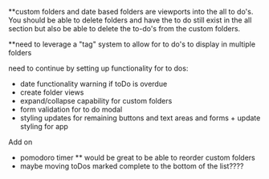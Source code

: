 \*\*custom folders and date based folders are viewports into the all to do's. You should be able to delete folders and have the to do still exist in the all section but also be able to delete the to-do's from the custom folders.

\*\*need to leverage a "tag" system to allow for to do's to display in multiple folders

need to continue by setting up functionality for to dos:

- date functionality warning if toDo is overdue
- create folder views
- expand/collapse capability for custom folders
- form validation for to do modal
- styling updates for remaining buttons and text areas and forms + update styling for app

Add on

- pomodoro timer
  \*\* would be great to be able to reorder custom folders
- maybe moving toDos marked complete to the bottom of the list????
